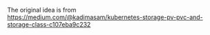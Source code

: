 The original idea is from  
https://medium.com/@kadimasam/kubernetes-storage-pv-pvc-and-storage-class-c107eba9c232